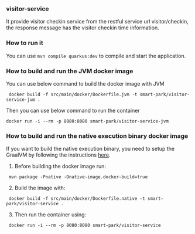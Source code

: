 ### visitor-service

It provide visitor checkin service from the restful service url visitor/checkin, the response message has the visitor checkin time information. 

### How to run it

You can use `mvn compile quarkus:dev` to compile and start the application.


### How to build and run the JVM docker image

You can use below command to build the docker image with JVM
```
 docker build -f src/main/docker/Dockerfile.jvm -t smart-park/visitor-service-jvm .
```
Then you can use below command to run the container 
```
docker run -i --rm -p 8080:8080 smart-park/visitor-service-jvm
```

### How to build and run the native execution binary docker image

If you want to build the native execution binary, you need to setup the GraalVM by following the instructions [here](https://quarkus.io/guides/building-native-image-guide).

1. Before building the docker image run:
```
 mvn package -Pnative -Dnative-image.docker-build=true
```
2. Build the image with:
```
 docker build -f src/main/docker/Dockerfile.native -t smart-park/visitor-service .
```
3. Then run the container using:
```
 docker run -i --rm -p 8080:8080 smart-park/visitor-service
```


 

